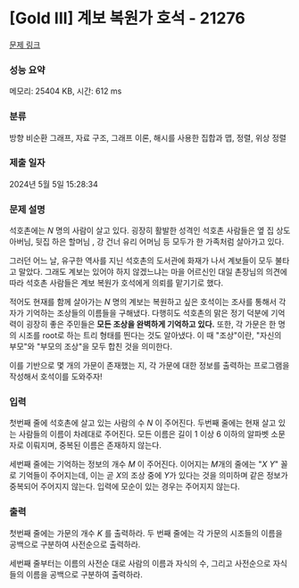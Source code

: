# [Gold III] 계보 복원가 호석 - 21276 

[문제 링크](https://www.acmicpc.net/problem/21276) 

### 성능 요약

메모리: 25404 KB, 시간: 612 ms

### 분류

방향 비순환 그래프, 자료 구조, 그래프 이론, 해시를 사용한 집합과 맵, 정렬, 위상 정렬

### 제출 일자

2024년 5월 5일 15:28:34

### 문제 설명

<p>석호촌에는 <em>N</em> 명의 사람이 살고 있다. 굉장히 활발한 성격인 석호촌 사람들은 옆 집 상도 아버님, 뒷집 하은 할머님 , 강 건너 유리 어머님 등 모두가 한 가족처럼 살아가고 있다.</p>

<p>그러던 어느 날, 유구한 역사를 지닌 석호촌의 도서관에 화재가 나서 계보들이 모두 불타고 말았다. 그래도 계보는 있어야 하지 않겠느냐는 마을 어르신인 대일 촌장님의 의견에 따라 석호촌 사람들은 계보 복원가 호석에게 의뢰를 맡기기로 했다.</p>

<p>적어도 현재를 함께 살아가는 <em>N</em> 명의 계보는 복원하고 싶은 호석이는 조사를 통해서 각자가 기억하는 조상들의 이름들을 구해냈다. 다행히도 석호촌의 맑은 정기 덕분에 기억력이 굉장히 좋은 주민들은<strong> 모든 조상을 완벽하게 기억하고 있다.</strong> 또한, 각 가문은 한 명의 시조를 root로 하는 트리 형태를 띈다는 것도 알아냈다. 이 때 "조상"이란, "자신의 부모"와 "부모의 조상"을 모두 합친 것을 의미한다.</p>

<p>이를 기반으로 몇 개의 가문이 존재했는 지, 각 가문에 대한 정보를 출력하는 프로그램을 작성해서 호석이를 도와주자!</p>

### 입력 

 <p>첫번째 줄에 석호촌에 살고 있는 사람의 수 <em>N</em> 이 주어진다. 두번째 줄에는 현재 살고 있는 사람들의 이름이 차례대로 주어진다. 모든 이름은 길이 1 이상 6 이하의 알파벳 소문자로 이뤄지며, 중복된 이름은 존재하지 않는다.</p>

<p>세번째 줄에는 기억하는 정보의 개수 <em>M</em> 이 주어진다. 이어지는 <em>M</em>개의 줄에는 "<em>X Y</em>" 꼴로 기억들이 주어지는데, 이는 곧 <em>X</em>의 조상 중에 <em>Y</em>가 있다는 것을 의미하며 같은 정보가 중복되어 주어지지 않는다. 입력에 모순이 있는 경우는 주어지지 않는다.</p>

### 출력 

 <p>첫번째 줄에는 가문의 개수 <em>K</em> 를 출력하라. 두 번째 줄에는 각 가문의 시조들의 이름을 공백으로 구분하여 사전순으로 출력하라.</p>

<p>세번째 줄부터는 이름의 사전순 대로 사람의 이름과 자식의 수, 그리고 사전순으로 자식들의 이름을 공백으로 구분하여 출력하라.</p>

